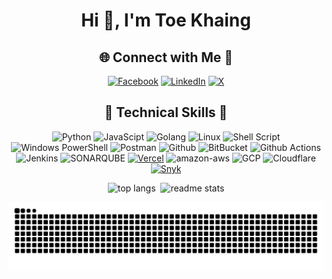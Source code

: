 <div align="center">
<h1 align="center">Hi 👋, I'm Toe Khaing</h1>
</div>

<div align="center">

## 🌐 Connect with Me 🤝

[![Facebook](https://img.shields.io/badge/Facebook-%231877F2.svg?logo=Facebook&logoColor=white)](https://facebook.com/toekhineoo) [![LinkedIn](https://img.shields.io/badge/LinkedIn-%230077B5.svg?logo=linkedin&logoColor=white)](https://www.linkedin.com/in/toekhaingoo/) [![X](https://img.shields.io/badge/X-black.svg?logo=X&logoColor=white)](https://x.com/toekhaing) 

</div>

<div align="center">
  
## 🤖 Technical Skills 🎯

![Python](https://img.shields.io/badge/python-3670A0?style=for-the-badge&logo=python&logoColor=ffdd54) ![JavaScipt](https://img.shields.io/badge/JavaScript-F7DF1E?style=for-the-badge&logo=javascript&logoColor=black) ![Golang](https://img.shields.io/badge/Go-00ADD8?style=for-the-badge&logo=go&logoColor=white) ![Linux](https://img.shields.io/badge/Linux-FCC624?style=for-the-badge&logo=linux&logoColor=black) ![Shell Script](https://img.shields.io/badge/shell_script-%23121011.svg?style=for-the-badge&logo=gnu-bash&logoColor=white) ![Windows PowerShell](https://img.shields.io/badge/Powershell-2CA5E0?style=for-the-badge&logo=powershell&logoColor=white)  ![Postman](https://img.shields.io/badge/Postman-FF6C37?style=for-the-badge&logo=postman&logoColor=white) ![Github](https://img.shields.io/badge/GitHub-100000?style=for-the-badge&logo=github&logoColor=white) ![BitBucket](https://img.shields.io/badge/Bitbucket-0747a6?style=for-the-badge&logo=bitbucket&logoColor=white) ![Github Actions](https://img.shields.io/badge/Github%20Actions-282a2e?style=for-the-badge&logo=githubactions&logoColor=367cfe)![Jenkins](https://img.shields.io/badge/Jenkins-D24939?style=for-the-badge&logo=Jenkins&logoColor=white) ![SONARQUBE](https://img.shields.io/badge/Sonarqube-5190cf?style=for-the-badge&logo=sonarqube&logoColor=white) [![Vercel](https://img.shields.io/badge/Vercel-%23000000.svg?logo=vercel&style=for-the-badge&logoColor=white)](#) ![amazon-aws](https://img.shields.io/badge/Amazon_AWS-232F3E?style=for-the-badge&logo=amazon&logoColor=white) ![GCP](https://img.shields.io/badge/Google_Cloud-4285F4?style=for-the-badge&logo=google-cloud&logoColor=white) ![Cloudflare](https://img.shields.io/badge/Cloudflare-F38020?style=for-the-badge&logo=Cloudflare&logoColor=white) [![Snyk](https://img.shields.io/badge/Snyk-4C4A73?logo=snyk&style=for-the-badge&logoColor=fff)](#)
</div>


<div align="center">
<img width="320" src="https://github-readme-stats-salesp07.vercel.app/api/top-langs/?username=toekhaing&hide=HTML&langs_count=8&layout=compact&theme=react&border_radius=10&size_weight=0.5&count_weight=0.5&exclude_repo=github-readme-stats" alt="top langs" /> &nbsp;<img width="380" src="https://github-readme-stats-salesp07.vercel.app/api?username=toekhaing&count_private=true&show_icons=true&theme=react&rank_icon=github&border_radius=10" alt="readme stats" />
</div>
<div align="center">
    
  ![snake gif](https://github.com/toekhaing/toekhaing/blob/output/github-snake-dark.svg)
</div>
